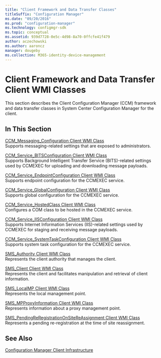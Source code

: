 ```yaml
---
title: "Client Framework and Data Transfer Classes"
titleSuffix: "Configuration Manager"
ms.date: "09/20/2016"
ms.prod: "configuration-manager"
ms.technology: configmgr-sdk
ms.topic: conceptual
ms.assetid: 939d7728-0e5c-4d98-8a70-0ffcfe41f479
author: aczechowski
ms.author: aaroncz
manager: dougeby
ms.collection: M365-identity-device-management
---
```

# Client Framework and Data Transfer Client WMI Classes
This section describes the Client Configuration Manager (CCM) framework and data transfer classes in System Center Configuration Manager for the client.  

## In This Section  
 [CCM_Messaging_Configuration Client WMI Class](../../../../../develop/reference/core/clients/client-classes/ccm_messaging_configuration-client-wmi-class.md)  
 Supports messaging-related settings that are exposed to administrators.  

 [CCM_Service_BITSConfiguration Client WMI Class](../../../../../develop/reference/core/clients/client-classes/ccm_service_bitsconfiguration-client-wmi-class.md)  
 Supports Background Intelligent Transfer Service (BITS)-related settings used by CCMEXEC for uploading and downloading message payloads.  

 [CCM_Service_EndpointConfiguration Client WMI Class](../../../../../develop/reference/core/clients/client-classes/ccm_service_endpointconfiguration-client-wmi-class.md)  
 Supports endpoint configuration for the CCMEXEC service.  

 [CCM_Service_GlobalConfiguration Client WMI Class](../../../../../develop/reference/core/clients/client-classes/ccm_service_globalconfiguration-client-wmi-class.md)  
 Supports global configuration for the CCMEXEC service.  

 [CCM_Service_HostedClass Client WMI Class](../../../../../develop/reference/core/clients/client-classes/ccm_service_hostedclass-client-wmi-class.md)  
 Configures a COM class to be hosted in the CCMEXEC service.  

 [CCM_Service_IISConfiguration Client WMI Class](../../../../../develop/reference/core/clients/client-classes/ccm_service_iisconfiguration-client-wmi-class.md)  
 Supports Internet Information Services (IIS)-related settings used by CCMEXEC for staging and receiving message payloads.  

 [CCM_Service_SystemTaskConfiguration Client WMI Class](../../../../../develop/reference/core/clients/client-classes/ccm_service_systemtaskconfiguration-client-wmi-class.md)  
 Supports system task configuration for the CCMEXEC service.  

 [SMS_Authority Client WMI Class](../../../../../develop/reference/core/clients/client-classes/sms_authority-client-wmi-class.md)  
 Represents the client authority that manages the client.  

 [SMS_Client Client WMI Class](../../../../../develop/reference/core/clients/client-classes/sms_client-client-wmi-class.md)  
 Represents the client and facilitates manipulation and retrieval of client information.  

 [SMS_LocalMP Client WMI Class](../../../../../develop/reference/core/clients/client-classes/sms_localmp-client-wmi-class.md)  
 Represents the local management point.  

 [SMS_MPProxyInformation Client WMI Class](../../../../../develop/reference/core/clients/client-classes/sms_mpproxyinformation-client-wmi-class.md)  
 Represents information about a proxy management point.  

 [SMS_PendingReRegistrationOnSiteReAssignment Client WMI Class](../../../../../develop/reference/core/clients/client-classes/sms_pendingreregistrationonsitereassignment-client-wmi-class.md)  
 Represents a pending re-registration at the time of site reassignment.  

## See Also  
 [Configuration Manager Client Infrastructure](../../../../../develop/reference/core/clients/client-classes/client-infrastructure.md)
